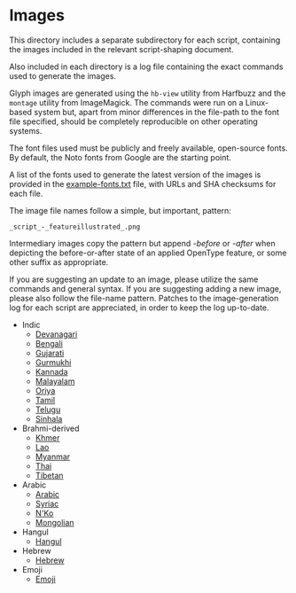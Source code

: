 # Images #

This directory includes a separate subdirectory for each script,
containing the images included in the relevant script-shaping document.

Also included in each directory is a log file containing the exact
commands used to generate the images.

Glyph images are generated using the `hb-view` utility from Harfbuzz
and the `montage` utility from ImageMagick. The commands were run on a
Linux-based system but, apart from minor differences in the file-path
to the font file specified, should be completely reproducible on other
operating systems.

The font files used must be publicly and freely available, open-source
fonts. By default, the Noto fonts from Google are the starting point.

A list of the fonts used to generate the latest version of the images
is provided in the [example-fonts.txt](images/example-fonts.txt) file, with
URLs and SHA checksums for each file.

The image file names follow a simple, but important, pattern:

    _script_-_featureillustrated_.png
	
Intermediary images copy the pattern but append _-before_ or _-after_
when depicting the before-or-after state of an applied OpenType
feature, or some other suffix as appropriate.

If you are suggesting an update to an image, please utilize the same
commands and general syntax. If you are suggesting adding a new image,
please also follow the file-name pattern. Patches to the image-generation log for
each script are appreciated, in order to keep the log up-to-date.

  - Indic
      - [Devanagari](images/devanagari/devanagari-image-generation-log.md)
      - [Bengali](images/bengali/bengali-image-generation-log.md)
      - [Gujarati](images/gujarati/gujarati-image-generation-log.md)
      - [Gurmukhi](images/gurmukhi/gurmukhi-image-generation-log.md)
      - [Kannada](images/kannada/kannada-image-generation-log.md)
      - [Malayalam](images/malayalam/malayalam-image-generation-log.md)
      - [Oriya](images/oriya/oriya-image-generation-log.md)
      - [Tamil](images/tamil/tamil-image-generation-log.md)
      - [Telugu](images/telugu/telugu-image-generation-log.md)
      - [Sinhala](images/sinhala/sinhala-image-generation-log.md)
  - Brahmi-derived
	  - [Khmer](images/khmer/khmer-image-generation-log.md)
	  - [Lao](images/thai-lao/thai-lao-image-generation-log.md)
	  - [Myanmar](images/myanmar/myanmar-image-generation-log.md)
	  - [Thai](images/thai-lao/thai-lao-image-generation-log.md)
	  - [Tibetan](images/tibetan/tibetan-image-generation-log.md)
  - Arabic
      - [Arabic](images/arabic/arabic-image-generation-log.md)
      - [Syriac](images/syriac/syriac-image-generation-log.md)
      - [N'Ko](images/nko/nko-image-generation-log.md)
      - [Mongolian](images/mongolian/mongolian-image-generation-log.md)
  - Hangul
      - [Hangul](images/hangul/hangul-image-generation-log.md)
  - Hebrew
      - [Hebrew](images/hebrew/hebrew-image-generation-log.md)
  - Emoji
      - [Emoji](emoji/emoji-image-generation-log.md)
